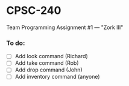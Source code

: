 # CPSC-240
Team Programming Assignment #1 — "Zork III"

### To do:

- [ ] Add look command (Richard)
- [ ] Add take command (Rob)
- [ ] Add drop command (John)
- [ ] Add inventory command (anyone)
